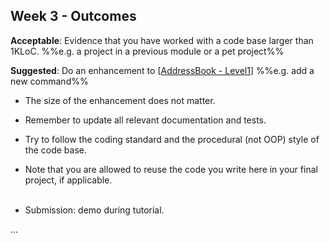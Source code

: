 <link rel="stylesheet" href="{{baseUrl}}/css/main.css">
<link rel="stylesheet" href="{{baseUrl}}/css/schedule.css">

<div class="website-content">

## Week 3 - Outcomes

<div id="main">

<!-- ==================================================================================================== -->

<include src="outcome-remoteRepo.md" />

<!-- ==================================================================================================== -->

<include src="outcome-refactor.md" />

<!-- ==================================================================================================== -->

<panel type="danger" header="Can work with a 1KLoC code base :star:" expandable>
  <panel header=":trophy: Evidence" expanded>


**Acceptable**: Evidence that you have worked with a code base larger than 1KLoC. %%e.g. a project in a previous module or a pet project%%

**Suggested**: Do an enhancement to [[AddressBook - Level1](https://github.com/nus-cs2103-AY1718S1/addressbook-level1)]  %%e.g. add a new command%%

* The size of the enhancement does not matter.
* Remember to update all relevant documentation and tests.
* Try to follow the coding standard and the procedural (not OOP) style of the code base.
* Note that you are allowed to reuse the code you write here in your final project, if applicable. <br/><br/>
* Submission: demo during tutorial.

  </panel>
</panel>

<!-- ==================================================================================================== -->

<include src="outcome-styleGuide.md" />

<!-- ==================================================================================================== -->

<include src="outcome-readability.md" />

<!-- ==================================================================================================== -->

<include src="outcome-naming.md" />

<!-- ==================================================================================================== -->

<include src="outcome-codingPractice.md" />

<!-- ==================================================================================================== -->

<include src="outcome-gitHistory.md" />

<!-- ==================================================================================================== -->

<include src="outcome-ide.md" />

<!-- ==================================================================================================== -->

<include src="outcome-comment.md" />

<!-- ==================================================================================================== -->

<panel type="danger" header="Can use Java8 streams :star::star::star:" expandable>
  <include src="../../book/javaTools/streamsBasic/full.md" />
  <panel header=":trophy: Evidence" expanded>

...

  </panel>
</panel>

<!-- ==================================================================================================== -->

</div>
</div>
